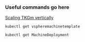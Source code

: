 ### Useful commands go here


[Scaling TKGm vertically](https://vmwire.com/2021/11/01/scaling-up-a-tkgm-cluster-vertically/)

````
kubectl get vspheremachinetemplate

kubectl get MachineDeployment

````
